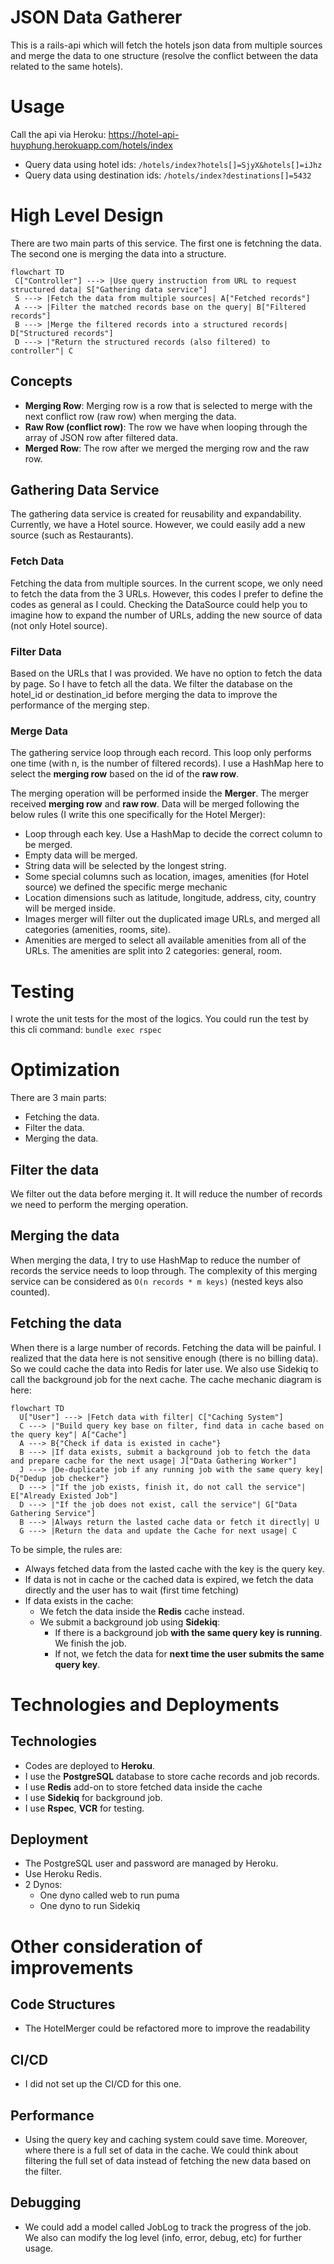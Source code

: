 # JSON Data Gatherer
This is a rails-api which will fetch the hotels json data from multiple sources and merge the data to one structure (resolve the conflict between the data related to the same hotels).

# Usage
Call the api via Heroku: https://hotel-api-huyphung.herokuapp.com/hotels/index
- Query data using hotel ids: `/hotels/index?hotels[]=SjyX&hotels[]=iJhz`
- Query data using destination ids: `/hotels/index?destinations[]=5432`

# High Level Design
There are two main parts of this service. The first one is fetchning the data. The second one is merging the data into a structure.

```mermaid
flowchart TD
 C["Controller"] ---> |Use query instruction from URL to request structured data| S["Gathering data service"]
 S ---> |Fetch the data from multiple sources| A["Fetched records"]
 A ---> |Filter the matched records base on the query| B["Filtered records"]
 B ---> |Merge the filtered records into a structured records| D["Structured records"]
 D ---> |"Return the structured records (also filtered) to controller"| C
```

## Concepts
- **Merging Row**: Merging row is a row that is selected to merge with the next conflict row (raw row) when merging the data.
- **Raw Row (conflict row)**: The row we have when looping through the array of JSON row after filtered data.
- **Merged Row**: The row after we merged the merging row and the raw row.
## Gathering Data Service
The gathering data service is created for reusability and expandability. Currently, we have a Hotel source. However, we could easily add a new source (such as Restaurants).
### Fetch Data
Fetching the data from multiple sources. In the current scope, we only need to fetch the data from the 3 URLs. However, this codes I prefer to define the codes as general as I could. Checking the DataSource could help
you to imagine how to expand the number of URLs, adding the new source of data (not only Hotel source).

### Filter Data
Based on the URLs that I was provided. We have no option to fetch the data by page. So I have to fetch all the data.
We filter the database on the hotel_id or destination_id before merging the data to improve the performance of the merging step.

### Merge Data
The gathering service loop through each record. This loop only performs one time (with n, is the number of filtered records). I use a HashMap here to select the **merging row** based on the id of the **raw row**.

The merging operation will be performed inside the **Merger**. The merger received **merging row** and **raw row**. Data will be merged following the below rules (I write this one specifically for the Hotel Merger):
- Loop through each key. Use a HashMap to decide the correct column to be merged.
- Empty data will be merged.
- String data will be selected by the longest string.
- Some special columns such as location, images, amenities (for Hotel source) we defined the specific merge mechanic
- Location dimensions such as latitude, longitude, address, city, country will be merged inside.
- Images merger will filter out the duplicated image URLs, and merged all categories (amenities, rooms, site).
- Amenities are merged to select all available amenities from all of the URLs. The amenities are split into 2 categories: general, room.

# Testing
I wrote the unit tests for the most of the logics. You could run the test by this cli command:
`bundle exec rspec`

# Optimization
There are 3 main parts:
- Fetching the data.
- Filter the data.
- Merging the data.

## Filter the data
We filter out the data before merging it. It will reduce the number of records we need to perform the merging operation.

## Merging the data
When merging the data, I try to use HashMap to reduce the number of records the service needs to loop through. The complexity of this merging service can be considered as `O(n records * m keys)` (nested keys also counted).

## Fetching the data
When there is a large number of records. Fetching the data will be painful. I realized that the data here is not sensitive enough (there is no billing data). So we could cache the data into Redis for later use. We also use Sidekiq to call the background job for the next cache. The cache mechanic diagram is here:

```mermaid
flowchart TD
  U["User"] ---> |Fetch data with filter| C["Caching System"]
  C ---> |"Build query key base on filter, find data in cache based on the query key"| A["Cache"]
  A ---> B{"Check if data is existed in cache"}
  B ---> |If data exists, submit a background job to fetch the data and prepare cache for the next usage| J["Data Gathering Worker"]
  J ---> |De-duplicate job if any running job with the same query key| D{"Dedup job checker"}
  D ---> |"If the job exists, finish it, do not call the service"| E["Already Existed Job"]
  D ---> |"If the job does not exist, call the service"| G["Data Gathering Service"]
  B ---> |Always return the lasted cache data or fetch it directly| U
  G ---> |Return the data and update the Cache for next usage| C
```

To be simple, the rules are:
- Always fetched data from the lasted cache with the key is the query key.
- If data is not in cache or the cached data is expired, we fetch the data directly and the user has to wait (first time fetching)
- If data exists in the cache:
  - We fetch the data inside the **Redis** cache instead.
  - We submit a background job using **Sidekiq**:
    - If there is a background job **with the same query key is running**. We finish the job.
    - If not, we fetch the data for **next time the user submits the same query key**.

# Technologies and Deployments
## Technologies
- Codes are deployed to **Heroku**.
- I use the **PostgreSQL** database to store cache records and job records.
- I use **Redis** add-on to store fetched data inside the cache
- I use **Sidekiq** for background job.
- I use **Rspec**, **VCR** for testing.

## Deployment
- The PostgreSQL user and password are managed by Heroku.
- Use Heroku Redis.
- 2 Dynos:
  - One dyno called web to run puma
  - One dyno to run Sidekiq

# Other consideration of improvements
## Code Structures
- The HotelMerger could be refactored more to improve the readability
## CI/CD
- I did not set up the CI/CD for this one.

## Performance
- Using the query key and caching system could save time. Moreover, where there is a full set of data in the cache. We could think about filtering the full set of data instead of fetching the new data based on the filter.

## Debugging
- We could add a model called JobLog to track the progress of the job. We also can modify the log level (info, error, debug, etc) for further usage.